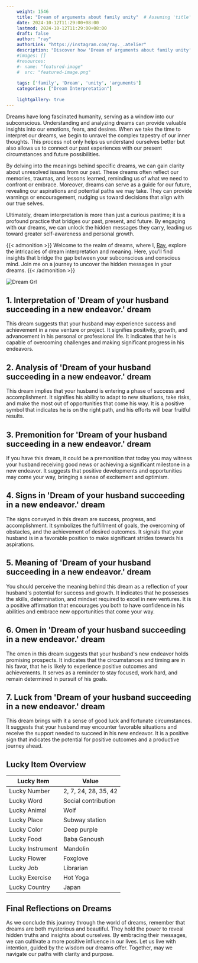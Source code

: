 ```yaml
---
    weight: 1546
    title: "Dream of arguments about family unity"  # Assuming 'title' column exists
    date: 2024-10-12T11:29:00+08:00
    lastmod: 2024-10-12T11:29:00+08:00
    draft: false
    author: "ray"
    authorLink: "https://instagram.com/ray._.atelier"
    description: "Discover how 'Dream of arguments about family unity' can interpret your future and uncover its significant meanings in your life."
    #images: []
    #resources:
    #- name: "featured-image"
    #  src: "featured-image.png"
    
    tags: ['family', 'Dream', 'unity', 'arguments']
    categories: ["Dream Interpretation"]
    
    lightgallery: true
---
```

    
Dreams have long fascinated humanity, serving as a window into our subconscious. Understanding and analyzing dreams can provide valuable insights into our emotions, fears, and desires. When we take the time to interpret our dreams, we begin to unravel the complex tapestry of our inner thoughts. This process not only helps us understand ourselves better but also allows us to connect our past experiences with our present circumstances and future possibilities.

By delving into the meanings behind specific dreams, we can gain clarity about unresolved issues from our past. These dreams often reflect our memories, traumas, and lessons learned, reminding us of what we need to confront or embrace. Moreover, dreams can serve as a guide for our future, revealing our aspirations and potential paths we may take. They can provide warnings or encouragement, nudging us toward decisions that align with our true selves.

Ultimately, dream interpretation is more than just a curious pastime; it is a profound practice that bridges our past, present, and future. By engaging with our dreams, we can unlock the hidden messages they carry, leading us toward greater self-awareness and personal growth.

{{< admonition >}}
Welcome to the realm of dreams, where I, [Ray](https://instagram.com/ray._.atelier), explore the intricacies of dream interpretation and meaning. Here, you’ll find insights that bridge the gap between your subconscious and conscious mind. Join me on a journey to uncover the hidden messages in your dreams.
{{< /admonition >}}

![Dream Grl](https://cdn.pixabay.com/photo/2017/11/02/03/35/gothic-2910057_1280.jpg "Dream Grl")

## 1. Interpretation of 'Dream of your husband succeeding in a new endeavor.' dream

This dream suggests that your husband may experience success and achievement in a new venture or project. It signifies positivity, growth, and advancement in his personal or professional life. It indicates that he is capable of overcoming challenges and making significant progress in his endeavors.

## 2. Analysis of 'Dream of your husband succeeding in a new endeavor.' dream

This dream implies that your husband is entering a phase of success and accomplishment. It signifies his ability to adapt to new situations, take risks, and make the most out of opportunities that come his way. It is a positive symbol that indicates he is on the right path, and his efforts will bear fruitful results.

## 3. Premonition for 'Dream of your husband succeeding in a new endeavor.' dream

If you have this dream, it could be a premonition that today you may witness your husband receiving good news or achieving a significant milestone in a new endeavor. It suggests that positive developments and opportunities may come your way, bringing a sense of excitement and optimism.

## 4. Signs in 'Dream of your husband succeeding in a new endeavor.' dream

The signs conveyed in this dream are success, progress, and accomplishment. It symbolizes the fulfillment of goals, the overcoming of obstacles, and the achievement of desired outcomes. It signals that your husband is in a favorable position to make significant strides towards his aspirations.

## 5. Meaning of 'Dream of your husband succeeding in a new endeavor.' dream

You should perceive the meaning behind this dream as a reflection of your husband's potential for success and growth. It indicates that he possesses the skills, determination, and mindset required to excel in new ventures. It is a positive affirmation that encourages you both to have confidence in his abilities and embrace new opportunities that come your way.

## 6. Omen in 'Dream of your husband succeeding in a new endeavor.' dream

The omen in this dream suggests that your husband's new endeavor holds promising prospects. It indicates that the circumstances and timing are in his favor, that he is likely to experience positive outcomes and achievements. It serves as a reminder to stay focused, work hard, and remain determined in pursuit of his goals.

## 7. Luck from 'Dream of your husband succeeding in a new endeavor.' dream

This dream brings with it a sense of good luck and fortunate circumstances. It suggests that your husband may encounter favorable situations and receive the support needed to succeed in his new endeavor. It is a positive sign that indicates the potential for positive outcomes and a productive journey ahead.

## Lucky Item Overview
| Lucky Item          | Value              |
|---------------|--------------------|
| Lucky Number        | 2, 7, 24, 28, 35, 42  |
| Lucky Word          | Social contribution |
| Lucky Animal        | Wolf |
| Lucky Place         | Subway station     |
| Lucky Color         | Deep purple     |
| Lucky Food          | Baba Ganoush      |
| Lucky Instrument    | Mandolin |
| Lucky Flower        | Foxglove    |
| Lucky Job           | Librarian       |
| Lucky Exercise      | Hot Yoga  |
| Lucky Country       | Japan    |


##  Final Reflections on Dreams

As we conclude this journey through the world of dreams, remember that dreams are both mysterious and beautiful. They hold the power to reveal hidden truths and insights about ourselves. By embracing their messages, we can cultivate a more positive influence in our lives. Let us live with intention, guided by the wisdom our dreams offer. Together, may we navigate our paths with clarity and purpose.
